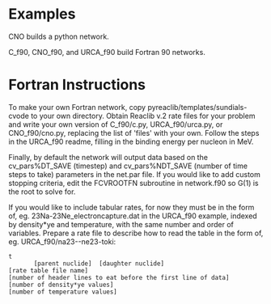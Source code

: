 # Examples

CNO builds a python network.

C_f90, CNO_f90, and URCA_f90 build Fortran 90 networks.

# Fortran Instructions

To make your own Fortran network, copy
pyreaclib/templates/sundials-cvode to your own directory. Obtain
Reaclib v.2 rate files for your problem and write your own version of
C_f90/c.py, URCA_f90/urca.py, or CNO_f90/cno.py, replacing the list of
'files' with your own. Follow the steps in the URCA_f90 readme,
filling in the binding energy per nucleon in MeV.

Finally, by default the network will output data based on the
cv_pars%DT_SAVE (timestep) and cv_pars%NDT_SAVE (number of time steps
to take) parameters in the net.par file. If you would like to add
custom stopping criteria, edit the FCVROOTFN subroutine in network.f90
so G(1) is the root to solve for.

If you would like to include tabular rates, for now they must be in
the form of, eg. 23Na-23Ne_electroncapture.dat in the URCA_f90
example, indexed by density*ye and temperature, with the same number
and order of variables. Prepare a rate file to describe how to read
the table in the form of, eg. URCA_f90/na23--ne23-toki:

```
t
       [parent nuclide]  [daughter nuclide]
[rate table file name]
[number of header lines to eat before the first line of data]
[number of density*ye values]
[number of temperature values]
```


